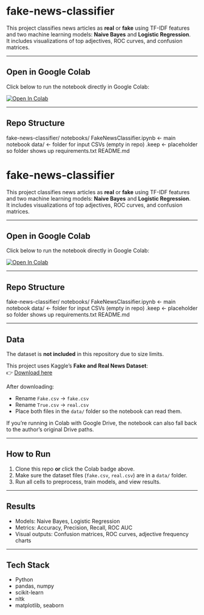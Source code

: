 # fake-news-classifier

This project classifies news articles as **real** or **fake** using TF-IDF features and two machine learning models: **Naive Bayes** and **Logistic Regression**.  
It includes visualizations of top adjectives, ROC curves, and confusion matrices.

---

## Open in Google Colab
Click below to run the notebook directly in Google Colab:

[![Open In Colab](https://colab.research.google.com/assets/colab-badge.svg)](
https://colab.research.google.com/github/Veronicacarr22/fake-news-classifier/blob/main/notebooks/Fake_News_Classifier_Carr2025.ipynb)

---

## Repo Structure
fake-news-classifier/
   notebooks/
     FakeNewsClassifier.ipynb <- main notebook
   data/ <- folder for input CSVs (empty in repo)
     .keep <- placeholder so folder shows up
   requirements.txt
   README.md

   # fake-news-classifier

This project classifies news articles as **real** or **fake** using TF-IDF features and two machine learning models: **Naive Bayes** and **Logistic Regression**.  
It includes visualizations of top adjectives, ROC curves, and confusion matrices.

---

## Open in Google Colab
Click below to run the notebook directly in Google Colab:

[![Open In Colab](https://colab.research.google.com/assets/colab-badge.svg)](
https://colab.research.google.com/github/Veronicacarr22/fake-news-classifier/blob/main/notebooks/Fake_News_Classifier_Carr2025.ipynb)


---

## Repo Structure
fake-news-classifier/
   notebooks/
     FakeNewsClassifier.ipynb <- main notebook
   data/ <- folder for input CSVs (empty in repo)
     .keep <- placeholder so folder shows up
   requirements.txt
   README.md

---

## Data
The dataset is **not included** in this repository due to size limits.  

This project uses Kaggle’s **Fake and Real News Dataset**:  
👉 [Download here](https://www.kaggle.com/datasets/clmentbisaillon/fake-and-real-news-dataset)

After downloading:
- Rename `Fake.csv` → `fake.csv`  
- Rename `True.csv` → `real.csv`  
- Place both files in the `data/` folder so the notebook can read them.

If you’re running in Colab with Google Drive, the notebook can also fall back to the author’s original Drive paths.

---

##  How to Run
1. Clone this repo **or** click the Colab badge above.  
2. Make sure the dataset files (`fake.csv`, `real.csv`) are in a `data/` folder.  
3. Run all cells to preprocess, train models, and view results.

---

##  Results
- Models: Naive Bayes, Logistic Regression  
- Metrics: Accuracy, Precision, Recall, ROC AUC  
- Visual outputs: Confusion matrices, ROC curves, adjective frequency charts  

---

## Tech Stack
- Python  
- pandas, numpy  
- scikit-learn  
- nltk  
- matplotlib, seaborn  

